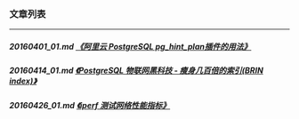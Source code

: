 ### 文章列表  
----  
##### 20160401_01.md   [《阿里云 PostgreSQL pg_hint_plan插件的用法》](20160401_01.md)  
##### 20160414_01.md   [《PostgreSQL 物联网黑科技 - 瘦身几百倍的索引(BRIN index)》](20160414_01.md)  
##### 20160426_01.md   [《iperf 测试网络性能指标》](20160426_01.md)  
